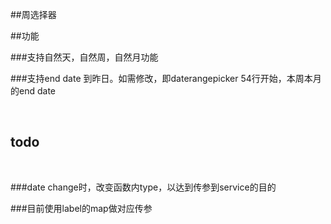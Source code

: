 ##周选择器
<br>

##功能
<br>

###支持自然天，自然周，自然月功能
<br>

###支持end date 到昨日。如需修改，即daterangepicker 54行开始，本周本月的end date

<br>

## todo
<br>

###date change时，改变函数内type，以达到传参到service的目的
<br>

###目前使用label的map做对应传参
